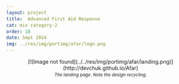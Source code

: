 ```yaml
---
layout: project
title: 	Advanced First Aid Response
cat: mix category-2
order: 18
date: Sept 2014
img: ../res/img/portimg/afar/logo.png
---
```


<center>[![Image not found](../../res/img/portimg/afar/landing.png)](http://devchuk.github.io/Afar)<br>
<small><i>The landing page. Note the design recycling.</i></small></center><br><br>